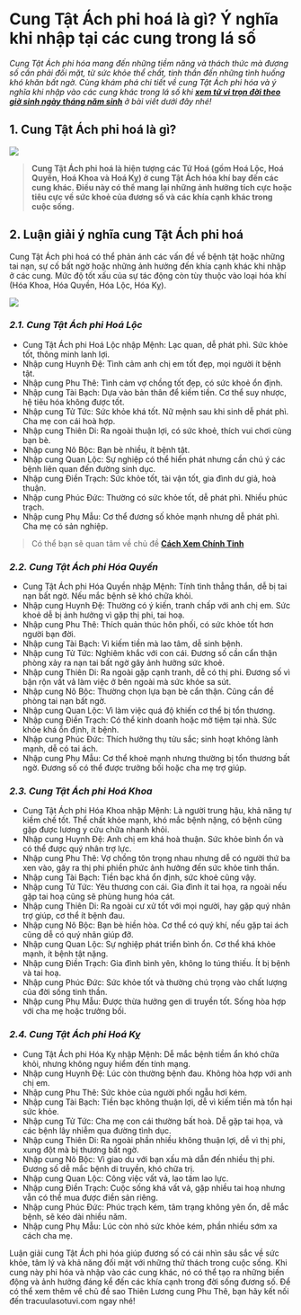 **Cung Tật Ách phi hoá là gì? Ý nghĩa khi nhập tại các cung trong lá số**
=========================================================================

_Cung Tật Ách phi hóa mang đến những tiềm năng và thách thức mà đương số cần phải đối mặt, từ sức khỏe thể chất, tinh thần đến những tình huống khó khăn bất ngờ. Cùng khám phá chi tiết về cung Tật Ách phi hóa và ý nghĩa khi nhập vào các cung khác trong lá số khi [**xem tử vi trọn đời theo giờ sinh ngày tháng năm sinh**](https://tracuulasotuvi.com/)_ _ở bài viết dưới đây nhé!_

**1\. Cung Tật Ách phi hoá là gì?**
-----------------------------------

![](https://i.imgur.com/asJDTjI.jpeg)

> **Cung Tật Ách phi hoá là hiện tượng các Tứ Hoá (gồm Hoá Lộc, Hoá Quyền, Hoá Khoa và Hoá Kỵ) ở cung Tật Ách hóa khí bay đến các cung khác. Điều này có thể mang lại những ảnh hưởng tích cực hoặc tiêu cực về sức khoẻ của đương số và các khía cạnh khác trong cuộc sống.**

**2\. Luận giải ý nghĩa cung Tật Ách phi hoá**
----------------------------------------------

Cung Tật Ách phi hoá có thể phản ánh các vấn đề về bệnh tật hoặc những tai nạn, sự cố bất ngờ hoặc những ảnh hưởng đến khía cạnh khác khi nhập ở các cung. Mức độ tốt xấu của sự tác động còn tùy thuộc vào loại hóa khí (Hóa Khoa, Hóa Quyền, Hóa Lộc, Hóa Kỵ).

![](https://i.imgur.com/IU4DJoB.jpeg)

### _**2.1. Cung Tật Ách phi Hoá Lộc**_

*   Cung Tật Ách phi Hoá Lộc nhập Mệnh: Lạc quan, dễ phát phì. Sức khỏe tốt, thông minh lanh lợi.
*   Nhập cung Huynh Đệ: Tình cảm anh chị em tốt đẹp, mọi người ít bệnh tật. 
*   Nhập cung Phu Thê: Tình cảm vợ chồng tốt đẹp, có sức khoẻ ổn định.
*   Nhập cung Tài Bạch: Dựa vào bản thân để kiếm tiền. Cơ thể suy nhược, hệ tiêu hóa không được tốt.
*   Nhập cung Tử Tức: Sức khỏe khá tốt. Nữ mệnh sau khi sinh dễ phát phì. Cha mẹ con cái hoà hợp.
*   Nhập cung Thiên Di: Ra ngoài thuận lợi, có sức khoẻ, thích vui chơi cùng bạn bè.
*   Nhập cung Nô Bộc: Bạn bè nhiều, ít bệnh tật.
*   Nhập cung Quan Lộc: Sự nghiệp có thể hiển phát nhưng cần chú ý các bệnh liên quan đến đường sinh dục.
*   Nhập cung Điền Trạch: Sức khỏe tốt, tài vận tốt, gia đình dư giả, hoà thuận.
*   Nhập cung Phúc Đức: Thường có sức khỏe tốt, dễ phát phì. Nhiều phúc trạch.
*   Nhập cung Phụ Mẫu: Cơ thể đương số khỏe mạnh nhưng dễ phát phì. Cha mẹ có sản nghiệp.

> Có thể bạn sẽ quan tâm về chủ đề [**Cách Xem Chính Tinh**](https://www.band.us/band/95519603/post/32)

### _**2.2. Cung Tật Ách phi Hóa Quyền**_

*   Cung Tật Ách phi Hóa Quyền nhập Mệnh: Tính tình thẳng thắn, dễ bị tai nạn bất ngờ. Nếu mắc bệnh sẽ khó chữa khỏi.
*   Nhập cung Huynh Đệ: Thường có ý kiến, tranh chấp với anh chị em. Sức khoẻ dễ bị ảnh hưởng vì gặp thị phi, tai hoạ.
*   Nhập cung Phu Thê: Thích quản thúc hôn phối, có sức khỏe tốt hơn người bạn đời.
*   Nhập cung Tài Bạch: Vì kiếm tiền mà lao tâm, dễ sinh bệnh.
*   Nhập cung Tử Tức: Nghiêm khắc với con cái. Đương số cần cẩn thận phòng xảy ra nạn tai bất ngờ gây ảnh hưởng sức khoẻ.
*   Nhập cung Thiên Di: Ra ngoài gặp cạnh tranh, dễ có thị phi. Đương số vì bận rộn vất vả làm việc ở bên ngoài mà sức khỏe sa sút.
*   Nhập cung Nô Bộc: Thường chọn lựa bạn bè cẩn thận. Cũng cần đề phòng tai nạn bất ngờ.
*   Nhập cung Quan Lộc: Vì làm việc quá độ khiến cơ thể bị tổn thương.
*   Nhập cung Điền Trạch: Có thể kinh doanh hoặc mở tiệm tại nhà. Sức khỏe khá ổn định, ít bệnh.
*   Nhập cung Phúc Đức: Thích hưởng thụ tửu sắc; sinh hoạt không lành mạnh, dễ có tai ách.
*   Nhập cung Phụ Mẫu: Cơ thể khoẻ mạnh nhưng thường bị tổn thương bất ngờ. Đương số có thể được trưởng bối hoặc cha mẹ trợ giúp.

### _**2.3. Cung Tật Ách phi Hoá Khoa**_

*   Cung Tật Ách phi Hóa Khoa nhập Mệnh: Là người trung hậu, khả năng tự kiềm chế tốt. Thể chất khỏe mạnh, khó mắc bệnh nặng, có bệnh cũng gặp được lương y cứu chữa nhanh khỏi.
*   Nhập cung Huynh Đệ: Anh chị em khá hoà thuận. Sức khỏe bình ổn và có thể được quý nhân trợ lực.
*   Nhập cung Phu Thê: Vợ chồng tôn trọng nhau nhưng dễ có người thứ ba xen vào, gây ra thị phi phiền phức ảnh hưởng đến sức khỏe tinh thần.
*   Nhập cung Tài Bạch: Tiền bạc khá ổn định, sức khoẻ cũng vậy.
*   Nhập cung Tử Tức: Yêu thương con cái. Gia đình ít tai họa, ra ngoài nếu gặp tai hoạ cũng sẽ phùng hung hóa cát.
*   Nhập cung Thiên Di: Ra ngoài cư xử tốt với mọi người, hay gặp quý nhân trợ giúp, cơ thể ít bệnh đau.
*   Nhập cung Nô Bộc: Bạn bè hiền hòa. Cơ thể có quý khí, nếu gặp tai ách cũng dễ có quý nhân giúp đỡ.
*   Nhập cung Quan Lộc: Sự nghiệp phát triển bình ổn. Cơ thể khá khỏe mạnh, ít bệnh tật nặng.
*   Nhập cung Điền Trạch: Gia đình bình yên, không lo túng thiếu. Ít bị bệnh và tai hoạ.
*   Nhập cung Phúc Đức: Sức khỏe tốt và thường chú trọng vào chất lượng của đời sống tinh thần.
*   Nhập cung Phụ Mẫu: Được thừa hưởng gen di truyền tốt. Sống hòa hợp với cha mẹ hoặc trưởng bối.

### _**2.4. Cung Tật Ách phi Hoá Kỵ**_

*   Cung Tật Ách phi Hóa Kỵ nhập Mệnh: Dễ mắc bệnh tiềm ẩn khó chữa khỏi, nhưng không nguy hiểm đến tính mạng.
*   Nhập cung Huynh Đệ: Lúc còn thường bệnh đau. Không hòa hợp với anh chị em.
*   Nhập cung Phu Thê: Sức khỏe của người phối ngẫu hơi kém.
*   Nhập cung Tài Bạch: Tiền bạc không thuận lợi, dễ vì kiếm tiền mà tổn hại sức khỏe.
*   Nhập cung Tử Tức: Cha mẹ con cái thường bất hoà. Dễ gặp tai họa, và các bệnh lây nhiễm qua đường tình dục.
*   Nhập cung Thiên Di: Ra ngoài phần nhiều không thuận lợi, dễ vì thị phi, xung đột mà bị thương bất ngờ.
*   Nhập cung Nô Bộc: Vì giao du với bạn xấu mà dẫn đến nhiều thị phi. Đương số dễ mắc bệnh di truyền, khó chữa trị.
*   Nhập cung Quan Lộc: Công việc vất vả, lao tâm lao lực.
*   Nhập cung Điền Trạch: Cuộc sống khá vất vả, gặp nhiều tai hoạ nhưng vẫn có thể mua được điền sản riêng. 
*   Nhập cung Phúc Đức: Phúc trạch kém, tâm trạng không yên ổn, dễ mắc bệnh, sẽ kéo dài nhiều năm.
*   Nhập cung Phụ Mẫu: Lúc còn nhỏ sức khỏe kém, phần nhiều sớm xa cách cha mẹ. 

Luận giải cung Tật Ách phi hóa giúp đương số có cái nhìn sâu sắc về sức khỏe, tâm lý và khả năng đối mặt với những thử thách trong cuộc sống. Khi cung này phi hóa và nhập vào các cung khác, nó có thể tạo ra những biến động và ảnh hưởng đáng kể đến các khía cạnh trong đời sống đương số. Để có thể xem thêm về chủ đề sao Thiên Lương cung Phu Thê, bạn hãy kết nối đến tracuulasotuvi.com ngay nhé!
